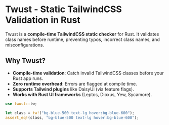 # Twust - Static TailwindCSS Validation in Rust

Twust is a **compile-time TailwindCSS static checker** for Rust. It validates class names before runtime, preventing typos, incorrect class names, and misconfigurations.

## Why Twust?
- **Compile-time validation**: Catch invalid TailwindCSS classes before your Rust app runs.
- **Zero runtime overhead**: Errors are flagged at compile time.
- **Supports Tailwind plugins** like DaisyUI (via feature flags).
- **Works with Rust UI frameworks** (Leptos, Dioxus, Yew, Sycamore).

```rust
use twust::tw;

let class = tw!("bg-blue-500 text-lg hover:bg-blue-600");
assert_eq!(class, "bg-blue-500 text-lg hover:bg-blue-600");

